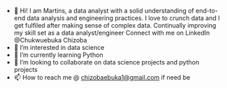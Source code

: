 - 👋 Hi! I am Martins, a data analyst with a solid understanding of end-to-end data analysis and engineering practices. I love to crunch data and I get fulfiled after making sense of complex data. Continually improving my skill set as a data analyst/engineer
Connect with me on LinkedIn @Chukwuebuka Chizoba
- 👀 I’m interested in data science
- 🌱 I’m currently learning Python
- 💞️ I’m looking to collaborate on data science projects and python projects 
- 📫 How to reach me @ chizobaebuka1@gmail.com if need be 

<!---
chizobaebuka/chizobaebuka is a ✨ special ✨ repository because its `README.md` (this file) appears on your GitHub profile.
You can click the Preview link to take a look at your changes.
--->
